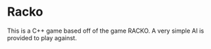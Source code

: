 # Racko

This is a C++ game based off of the game RACKO. A very simple AI is provided to play against.
